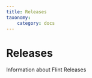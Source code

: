 ```yaml
---
title: Releases
taxonomy:
    category: docs
---
```



# Releases

Information about Flint Releases
